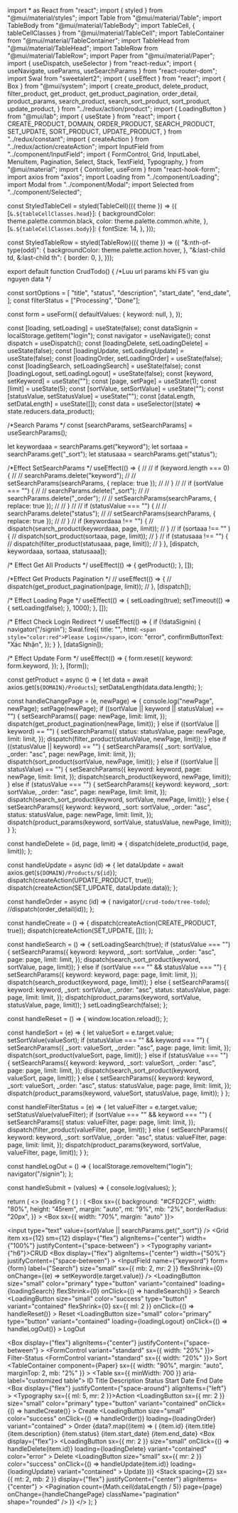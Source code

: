 import * as React from "react";
import { styled } from "@mui/material/styles";
import Table from "@mui/material/Table";
import TableBody from "@mui/material/TableBody";
import TableCell, { tableCellClasses } from "@mui/material/TableCell";
import TableContainer from "@mui/material/TableContainer";
import TableHead from "@mui/material/TableHead";
import TableRow from "@mui/material/TableRow";
import Paper from "@mui/material/Paper";
import { useDispatch, useSelector } from "react-redux";
import { useNavigate, useParams, useSearchParams } from "react-router-dom";
import Swal from "sweetalert2";
import { useEffect } from "react";
import { Box } from "@mui/system";
import {
  create_product,
  delete_product,
  filter_product,
  get_product,
  get_product_pagination,
  order_detail,
  product_params,
  search_product,
  search_sort_product,
  sort_product,
  update_product,
} from "../redux/action/product";
import { LoadingButton } from "@mui/lab";
import { useState } from "react";
import {
  CREATE_PRODUCT,
  DOMAIN,
  ORDER_PRODUCT,
  SEARCH_PRODUCT,
  SET_UPDATE,
  SORT_PRODUCT,
  UPDATE_PRODUCT,
} from "../redux/constant";
import { createAction } from "../redux/action/createAction";
import InputField from "../component/InputField";
import {
  FormControl,
  Grid,
  InputLabel,
  MenuItem,
  Pagination,
  Select,
  Stack,
  TextField,
  Typography,
} from "@mui/material";
import { Controller, useForm } from "react-hook-form";
import axios from "axios";
import Loading from "../component/Loading";
import Modal from "../component/Modal";
import Selected from "../component/Selected";

const StyledTableCell = styled(TableCell)(({ theme }) => ({
  [`&.${tableCellClasses.head}`]: {
    backgroundColor: theme.palette.common.black,
    color: theme.palette.common.white,
  },
  [`&.${tableCellClasses.body}`]: {
    fontSize: 14,
  },
}));

const StyledTableRow = styled(TableRow)(({ theme }) => ({
  "&:nth-of-type(odd)": {
    backgroundColor: theme.palette.action.hover,
  },
  "&:last-child td, &:last-child th": {
    border: 0,
  },
}));

export default function CrudTodo() {
  /*Luu url params khi F5 van giu nguyen data */

  const sortOptions = [
    "title",
    "status",
    "description",
    "start_date",
    "end_date",
  ];
  const filterStatus = ["Processing", "Done"];

  const form = useForm({
    defaultValues: {
      keyword: null,
    },
  });

  const [loading, setLoading] = useState(false);
  const dataSignin = localStorage.getItem("login");
  const navigator = useNavigate();
  const dispatch = useDispatch();
  const [loadingDelete, setLoadingDelete] = useState(false);
  const [loadingUpdate, setLoadingUpdate] = useState(false);
  const [loadingOrder, setLoadingOrder] = useState(false);
  const [loadingSearch, setLoadingSearch] = useState(false);
  const [loadingLogout, setLoadingLogout] = useState(false);
  const [keyword, setKeyword] = useState("");
  const [page, setPage] = useState(1);
  const [limit] = useState(5);
  const [sortValue, setSortValue] = useState("");
  const [statusValue, setStatusValue] = useState("");
  const [dataLength, setDataLength] = useState([]);
  const data = useSelector((state) => state.reducers.data_product);

  /*Search Params */
  const [searchParams, setSearchParams] = useSearchParams();

  let keywordaaa = searchParams.get("keyword");
  let sortaaa = searchParams.get("_sort");
  let statusaaa = searchParams.get("status");

  /*Effect SetSearchParams */
  useEffect(() => {
    //   // if (keyword.length === 0) {
    //   //   searchParams.delete("keyword");
    //   //   setSearchParams(searchParams, { replace: true });
    //   // }
    //   // if (sortValue === "") {
    //   //   searchParams.delete("_sort");
    //   //   searchParams.delete("_order");
    //   //   setSearchParams(searchParams, { replace: true });
    //   // }
    //   // if (statusValue === "") {
    //   //   searchParams.delete("status");
    //   //   setSearchParams(searchParams, { replace: true });
    //   // }
    // if (keywordaaa !== "") {
    //   dispatch(search_product(keywordaaa, page, limit));
    // }
    // if (sortaaa !== "" ) {
    //   dispatch(sort_product(sortaaa, page, limit));
    // }
    // if (statusaaa !== "") {
    //   dispatch(filter_product(statusaaa, page, limit));
    // }
  }, [dispatch, keywordaaa, sortaaa, statusaaa]);

  /* Effect Get All Products */
  useEffect(() => {
    getProduct();
  }, []);

  /*Effect Get Products Pagination */
  // useEffect(() => {
  //   dispatch(get_product_pagination(page, limit));
  // }, [dispatch]);

  /* Effect Loading Page */
  useEffect(() => {
    setLoading(true);
    setTimeout(() => {
      setLoading(false);
    }, 1000);
  }, []);

  /* Effect Check Login Redirect */
  useEffect(() => {
    if (!dataSignin) {
      navigator("/signin");
      Swal.fire({
        title: "",
        html: `<span style="color:red">Please Login</span>`,
        icon: "error",
        confirmButtonText: "Xác Nhận",
      });
    }
  }, [dataSignin]);

  /* Effect Update Form */
  useEffect(() => {
    form.reset({
      keyword: form.keyword,
    });
  }, [form]);

  const getProduct = async () => {
    let data = await axios.get(`${DOMAIN}/Products`);
    setDataLength(data.data.length);
  };

  const handleChangePage = (e, newPage) => {
    console.log("newPage", newPage);
    setPage(newPage);
    if ((sortValue || keyword || statusValue) == "") {
      setSearchParams({
        page: newPage,
        limit: limit,
      });
      dispatch(get_product_pagination(newPage, limit));
    } else if ((sortValue || keyword) == "") {
      setSearchParams({
        status: statusValue,
        page: newPage,
        limit: limit,
      });
      dispatch(filter_product(statusValue, newPage, limit));
    } else if ((statusValue || keyword) == "") {
      setSearchParams({
        _sort: sortValue,
        _order: "asc",
        page: newPage,
        limit: limit,
      });
      dispatch(sort_product(sortValue, newPage, limit));
    } else if ((sortValue || statusValue) == "") {
      setSearchParams({
        keyword: keyword,
        page: newPage,
        limit: limit,
      });
      dispatch(search_product(keyword, newPage, limit));
    } else if (statusValue === "") {
      setSearchParams({
        keyword: keyword,
        _sort: sortValue,
        _order: "asc",
        page: newPage,
        limit: limit,
      });
      dispatch(search_sort_product(keyword, sortValue, newPage, limit));
    } else {
      setSearchParams({
        keyword: keyword,
        _sort: sortValue,
        _order: "asc",
        status: statusValue,
        page: newPage,
        limit: limit,
      });
      dispatch(product_params(keyword, sortValue, statusValue, newPage, limit));
    }
  };

  const handleDelete = (id, page, limit) => {
    dispatch(delete_product(id, page, limit));
  };

  const handleUpdate = async (id) => {
    let dataUpdate = await axios.get(`${DOMAIN}/Products/${id}`);
    dispatch(createAction(UPDATE_PRODUCT, true));
    dispatch(createAction(SET_UPDATE, dataUpdate.data));
  };

  const handleOrder = async (id) => {
    navigator(`/crud-todo/tree-todo`);
    //dispatch(order_detail(id));
  };

  const handleCreate = () => {
    dispatch(createAction(CREATE_PRODUCT, true));
    dispatch(createAction(SET_UPDATE, []));
  };

  const handleSearch = () => {
    setLoadingSearch(true);
    if (statusValue === "") {
      setSearchParams({
        keyword: keyword,
        _sort: sortValue,
        _order: "asc",
        page: page,
        limit: limit,
      });
      dispatch(search_sort_product(keyword, sortValue, page, limit));
    } else if (sortValue === "" && statusValue === "") {
      setSearchParams({
        keyword: keyword,
        page: page,
        limit: limit,
      });
      dispatch(search_product(keyword, page, limit));
    } else {
      setSearchParams({
        keyword: keyword,
        _sort: sortValue,
        _order: "asc",
        status: statusValue,
        page: page,
        limit: limit,
      });
      dispatch(product_params(keyword, sortValue, statusValue, page, limit));
    }
    setLoadingSearch(false);
  };

  const handleReset = () => {
    window.location.reload();
  };

  const handleSort = (e) => {
    let valueSort = e.target.value;
    setSortValue(valueSort);
    if (statusValue === "" && keyword === "") {
      setSearchParams({
        _sort: valueSort,
        _order: "asc",
        page: page,
        limit: limit,
      });
      dispatch(sort_product(valueSort, page, limit));
    } else if (statusValue === "") {
      setSearchParams({
        keyword: keyword,
        _sort: valueSort,
        _order: "asc",
        page: page,
        limit: limit,
      });
      dispatch(search_sort_product(keyword, valueSort, page, limit));
    } else {
      setSearchParams({
        keyword: keyword,
        _sort: valueSort,
        _order: "asc",
        status: statusValue,
        page: page,
        limit: limit,
      });
      dispatch(product_params(keyword, valueSort, statusValue, page, limit));
    }
  };

  const handleFilterStatus = (e) => {
    let valueFilter = e.target.value;
    setStatusValue(valueFilter);
    if (sortValue === "" && keyword === "") {
      setSearchParams({
        status: valueFilter,
        page: page,
        limit: limit,
      });
      dispatch(filter_product(valueFilter, page, limit));
    } else {
      setSearchParams({
        keyword: keyword,
        _sort: sortValue,
        _order: "asc",
        status: valueFilter,
        page: page,
        limit: limit,
      });
      dispatch(product_params(keyword, sortValue, valueFilter, page, limit));
    }
  };

  const handleLogOut = () => {
    localStorage.removeItem("login");
    navigator("/signin");
  };

  const handleSubmit = (values) => {
    console.log(values);
  };

  return (
    <>
      {loading ? (
        <Loading />
      ) : (
        <Box
          sx={{
            background: "#CFD2CF",
            width: "80%",
            height: "45rem",
            margin: "auto",
            mt: "9%",
            mb: "2%",
            borderRadius: "20px",
          }}
        >
          <Box sx={{ width: "70%", margin: "auto" }}>
            <form onSubmit={form.handleSubmit(handleSubmit)}>
              <input
                type="text"
                value={sortValue || searchParams.get("_sort")}
              />
              <Grid
                item
                xs={12}
                sm={12}
                display={"flex"}
                alignItems={"center"}
                width={"100%"}
                justifyContent={"space-between"}
              >
                <Box>
                  <Typography variant={"h6"}>CRUD</Typography>
                </Box>
                <Box
                  display={"flex"}
                  alignItems={"center"}
                  width={"50%"}
                  justifyContent={"space-between"}
                >
                  <InputField
                    name={"keyword"}
                    form={form}
                    label={"Search"}
                    size="small"
                    sx={{ mb: 2, mr: 2 }}
                    flexShrink={0}
                    onChange={(e) => setKeyword(e.target.value)}
                  />
                  <LoadingButton
                    size="small"
                    color="primary"
                    type="button"
                    variant="contained"
                    loading={loadingSearch}
                    flexShrink={0}
                    onClick={() => handleSearch()}
                  >
                    Search
                  </LoadingButton>
                  <LoadingButton
                    size="small"
                    color="success"
                    type="button"
                    variant="contained"
                    flexShrink={0}
                    sx={{ ml: 2 }}
                    onClick={() => handleReset()}
                  >
                    Reset
                  </LoadingButton>
                </Box>
                <LoadingButton
                  size="small"
                  color="primary"
                  type="button"
                  variant="contained"
                  loading={loadingLogout}
                  onClick={() => handleLogOut()}
                >
                  LogOut
                </LoadingButton>
              </Grid>
            </form>
            <Box>
              <Box
                display={"flex"}
                alignItems={"center"}
                justifyContent={"space-between"}
              >
                <FormControl variant="standard" sx={{ width: "20%" }}>
                  <InputLabel id="filter-status-label">
                    Filter-Status
                  </InputLabel>
                  <Selected
                    labelId="filter-status-label"
                    id="filter-status"
                    value={statusValue}
                    variant="standard"
                    label="Filter"
                    onChange={handleFilterStatus}
                    options={filterStatus}
                  />
                </FormControl>
                <FormControl variant="standard" sx={{ width: "20%" }}>
                  <InputLabel id="sort-label">Sort</InputLabel>
                  <Selected
                    labelId="sort-label"
                    id="sort"
                    value={sortValue}
                    variant="standard"
                    label="Sort"
                    onChange={handleSort}
                    options={sortOptions}
                  />
                </FormControl>
              </Box>
            </Box>
          </Box>
          <TableContainer
            component={Paper}
            sx={{ width: "90%", margin: "auto", marginTop: 2, mb: "2%" }}
          >
            <Table sx={{ minWidth: 700 }} aria-label="customized table">
              <TableHead>
                <TableRow>
                  <StyledTableCell align="left">ID</StyledTableCell>
                  <StyledTableCell align="left">Title</StyledTableCell>
                  <StyledTableCell align="left">Description</StyledTableCell>
                  <StyledTableCell align="left">Status</StyledTableCell>
                  <StyledTableCell align="left">Start Date</StyledTableCell>
                  <StyledTableCell align="left">End Date</StyledTableCell>
                  <StyledTableCell align="left">
                    <Box
                      display={"flex"}
                      justifyContent={"space-around"}
                      alignItems={"left"}
                    >
                      <Typography sx={{ ml: 5, mr: 2 }}>Action</Typography>
                    </Box>
                  </StyledTableCell>
                  <StyledTableCell align="left">
                    <LoadingButton
                      sx={{ mr: 2 }}
                      size="small"
                      color="primary"
                      type="button"
                      variant="contained"
                      onClick={() => handleCreate()}
                    >
                      Create
                    </LoadingButton>
                    <LoadingButton
                      size="small"
                      color="success"
                      onClick={() => handleOrder()}
                      loading={loadingOrder}
                      variant="contained"
                    >
                      Order
                    </LoadingButton>
                  </StyledTableCell>
                </TableRow>
              </TableHead>
              <TableBody>
                {data?.map((item) => (
                  <StyledTableRow key={item.name}>
                    <StyledTableCell component="th" scope="row">
                      {item.id}
                    </StyledTableCell>
                    <StyledTableCell align="left">{item.title}</StyledTableCell>
                    <StyledTableCell align="left">
                      {item.description}
                    </StyledTableCell>
                    <StyledTableCell align="left">
                      {item.status}
                    </StyledTableCell>
                    <StyledTableCell align="left">
                      {item.start_date}
                    </StyledTableCell>
                    <StyledTableCell align="left">
                      {item.end_date}
                    </StyledTableCell>
                    <StyledTableCell align="center">
                      <Box display={"flex"}>
                        <LoadingButton
                          sx={{ mr: 2 }}
                          size="small"
                          onClick={() => handleDelete(item.id)}
                          loading={loadingDelete}
                          variant="contained"
                          color="error"
                        >
                          Delete
                        </LoadingButton>
                        <LoadingButton
                          size="small"
                          sx={{ mr: 2 }}
                          color="success"
                          onClick={() => handleUpdate(item.id)}
                          loading={loadingUpdate}
                          variant="contained"
                        >
                          Update
                        </LoadingButton>
                      </Box>
                    </StyledTableCell>
                    <StyledTableCell align="left"></StyledTableCell>
                  </StyledTableRow>
                ))}
              </TableBody>
            </Table>
            <Stack
              spacing={2}
              sx={{ mt: 2, mb: 2 }}
              display={"flex"}
              justifyContent={"center"}
              alignItems={"center"}
            >
              <Pagination
                count={Math.ceil(dataLength / 5)}
                page={page}
                onChange={handleChangePage}
                className="pagination"
                shape="rounded"
              />
            </Stack>
          </TableContainer>
          <Modal />
        </Box>
      )}
    </>
  );
}
